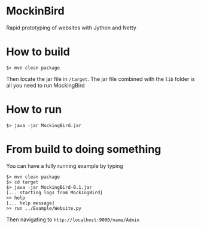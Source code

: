 # MockinBird
Rapid prototyping of websites with Jython and Netty

# How to build
```
$> mvn clean package
```
Then locate the jar file in `/target`. The jar file combined with the `lib` folder is all you need to run MockingBird

# How to run
```
$> java -jar MockingBird.jar
```

# From build to doing something
You can have a fully running example by typing
```
$> mvn clean package
$> cd target
$> java -jar MockingBird-0.1.jar
[... starting logs from MockingBird]
>> help
[... help message]
>> run ../Example/Website.py
```
Then navigating to `http://localhost:9000/name/Admin`
